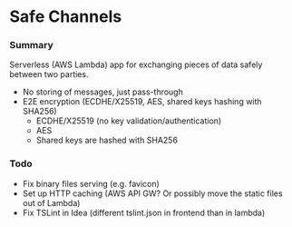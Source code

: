 Safe Channels
====

### Summary
Serverless (AWS Lambda) app for exchanging pieces of data safely between two parties.
* No storing of messages, just pass-through
* E2E encryption (ECDHE/X25519, AES, shared keys hashing with SHA256)
    * ECDHE/X25519 (no key validation/authentication)
    * AES
    * Shared keys are hashed with SHA256

### Todo

* Fix binary files serving (e.g. favicon)
* Set up HTTP caching (AWS API GW? Or possibly move the static files out of Lambda)
* Fix TSLint in Idea (different tslint.json in frontend than in lambda)
